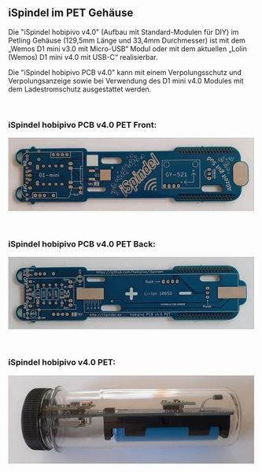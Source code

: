 ## iSpindel im PET Gehäuse

Die "iSpindel hobipivo v4.0" (Aufbau mit Standard-Modulen für DIY) im Petling Gehäuse (129,5mm Länge und 33,4mm Durchmesser) ist mit dem „Wemos D1 mini v3.0 mit Micro-USB“ Modul oder mit dem aktuellen „Lolin (Wemos) D1 mini v4.0 mit USB-C“ realisierbar.

Die "iSpindel hobipivo PCB v4.0" kann mit einem Verpolungsschutz und Verpolungsanzeige sowie bei Verwendung des D1 mini v4.0 Modules mit dem Ladestromschutz ausgestattet werden.

&nbsp;

### iSpindel hobipivo PCB v4.0 PET Front:

![Text](https://github.com/hobipivo/iSpindel/blob/main/-img/iSpindel_PCB-v4.0-PET_Front-500.jpg "Bild")

&nbsp;

### iSpindel hobipivo PCB v4.0 PET Back:

![Text](https://github.com/hobipivo/iSpindel/blob/main/-img/iSpindel_PCB-v4.0-PET_Back-500.jpg "Bild")

&nbsp;

### iSpindel hobipivo v4.0 PET:

![Text](https://github.com/hobipivo/iSpindel/blob/main/-img/iSpindel_hobipivo-v4.0-PET-500.jpg "Bild")



